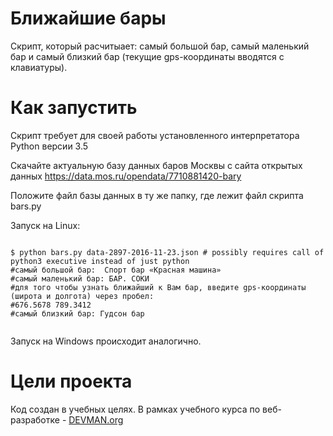 # Ближайшие бары

Скрипт, который расчитыает: самый большой бар, самый маленький бар и самый близкий бар (текущие gps-координаты вводятся с клавиатуры).

# Как запустить

Скрипт требует для своей работы установленного интерпретатора Python версии 3.5

Скачайте актуальную базу данных баров Москвы с сайта открытых данных https://data.mos.ru/opendata/7710881420-bary

Положите файл базы данных в ту же папку, где лежит файл скрипта bars.py

Запуск на Linux:

```#!bash

$ python bars.py data-2897-2016-11-23.json # possibly requires call of python3 executive instead of just python
#самый большой бар:  Спорт бар «Красная машина»
#самый маленький бар: БАР. СОКИ
#для того чтобы узнать ближайший к Вам бар, введите gps-координаты (широта и долгота) через пробел: 
#676.5678 789.3412
#самый близкий бар: Гудсон бар


```

Запуск на Windows происходит аналогично.

# Цели проекта

Код создан в учебных целях. В рамках учебного курса по веб-разработке - [DEVMAN.org](https://devman.org)
